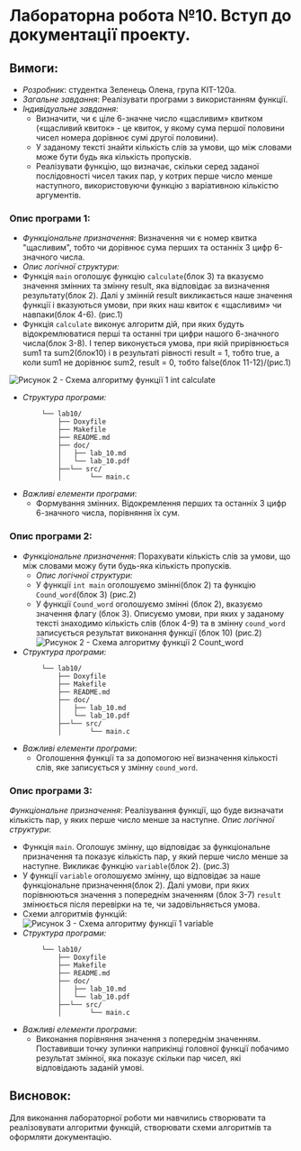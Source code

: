 # Лабораторна робота №10. Вступ до документації проекту.
## Вимоги: 
* *Розробник*: студентка Зеленець Олена, група КІТ-120а.
* *Загальне завдання*: Реалізувати програми з використанням функції.
* *Індивідуальне завдання*: 
  * Визначити, чи є ціле 6-значне число «щасливим» квитком («щасливий квиток» - це квиток, у якому сума першої половини чисел номера дорівнює сумі другої половини).
  * У заданому тексті знайти кількість слів за умови, що між словами може бути будь яка кількість пропусків.
  * Реалізувати функцію, що визначає, скільки серед заданої послідовності чисел таких пар, у котрих перше число менше наступного, використовуючи функцію з варіативною кількістю аргументів.

### Опис програми 1:
* *Функціональне призначення*: Визначення чи є номер квитка "щасливим", тобто чи дорівнює сума перших та останніх 3 цифр 6-значного числа.
*  *Опис логічної структури:*
  * Функція `main` оголошує функцію `calculate`(блок 3) та вказуємо значення змінних та змінну result, яка відповідає за визначення результату(блок 2). Далі у змінній result викликається наше значення функції і вказуються умови, при яких наш квиток є «щасливим» чи навпаки(блок 4-6). (рис.1) 
  * Функція `calculate` виконує алгоритм дій, при яких будуть відокремлюватися перші та останні три цифри нашого 6-значного числа(блок 3-8). І тепер виконується умова, при якій прирівнюється sum1 та sum2(блок10) і в результаті рівності result = 1, тобто true, а коли sum1 не дорівнює sum2, result = 0, тобто false(блок 11-12)/(рис.1)

![Рисунок 2 - Схема алгоритму функції 1  int calculate](assess/ex1.png)
* *Структура програми:*
```
        └── lab10/
            ├── Doxyfile
            ├── Makefile
            ├── README.md
            ├── doc/
            │   ├── lab_10.md
            │   └── lab_10.pdf
            ├──└── src/
            │       └── main.c
```
* *Важливі елементи програми*:
   * Формування змінних. Відокремлення перших та останніх 3 цифр 6-значного числа, порівняння їх сум.
### Опис програми 2:
* *Функціональне призначення*: Порахувати кількість слів за умови, що між словами можу бути будь-яка кількість пропусків.
  *  *Опис логічної структури:*
  * У функції `int main` оголошуємо змінні(блок 2) та функцію `Cound_word`(блок 3) (рис.2)
  * У функції `Cound_word` оголошуємо змінні (блок 2), вказуємо значення флагу (блок 3). Описуємо умови, при яких у заданому тексті знаходимо кількість слів (блок 4-9) та в змінну `сound_word` записується результат виконання функції (блок 10) (рис.2)
![Рисунок 2 - Схема алгоритму функції 2  Сount_word](assess/ex2.png)
* *Структура програми:*
```
        └── lab10/
            ├── Doxyfile
            ├── Makefile
            ├── README.md
            ├── doc/
            │   ├── lab_10.md
            │   └── lab_10.pdf
            ├──└── src/
            │       └── main.c
```
* *Важливі елементи програми*:
   * Оголошення функції та за допомогою неї визначення кількості слів, яке записується у змінну `сound_word`. 
### Опис програми 3:
*Функціональне призначення*: Реалізування функції, що буде визначати кількість пар, у яких перше число менше за наступне.
*Опис логічної структури*:
  *  Функція ``main``.  Оголошує змінну, що відповідає за функціональне призначення та показує кількість пар, у який перше число менше за наступне. Викликає функцію `variable`(блок 2). (рис.3)
  * У функції `variable` оголошуємо змінну, що відповідає за наше функціональне призначення(блок 2). Далі умови, при яких порівнюються значення з попереднім значенням (блок 3-7) `result` змінюється після перевірки на те, чи задовільняється умова.
  * Схеми алгоритмів функцій:
![Рисунок 3 - Схема алгоритму функції 1  variable](assess/ex3.png)
* *Структура програми:*
```
        └── lab10/
            ├── Doxyfile
            ├── Makefile
            ├── README.md
            ├── doc/
            │   ├── lab_10.md
            │   └── lab_10.pdf
            ├──└── src/
            │       └── main.c
```
* *Важливі елементи програми*:
   * Виконання порівняння значення з попереднім значенням. Поставивши точку зупинки наприкінці головної функції побачимо результат змінної, яка показує скільки пар чисел, які відповідають заданій умові.
## Висновок:
Для виконання лабораторної роботи ми навчились створювати та реалізовувати алгоритми функцій, створювати схеми алгоритмів та оформляти документацію.


